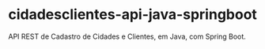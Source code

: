 # cidadesclientes-api-java-springboot
API REST de Cadastro de Cidades e Clientes, em Java, com Spring Boot.
